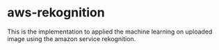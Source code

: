 # aws-rekognition
This is the implementation to applied the machine learning on uploaded image using the amazon service rekognition.
